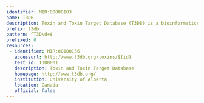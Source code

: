 ```yaml
---
identifier: MIR:00000103
name: T3DB
description: Toxin and Toxin Target Database (T3DB) is a bioinformatics resource that combines detailed toxin data with comprehensive toxin target information.
prefix: t3db
pattern: ^T3D\d+$
prefixed: 0
resources:
 - identifier: MIR:00100136
   accessurl: http://www.t3db.org/toxins/${id}
   test_id: T3D0001
   description: Toxin and Toxin Target Database
   homepage: http://www.t3db.org/
   institution: University of Alberta
   location: Canada
   official: false
---
```

